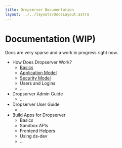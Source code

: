 ```yaml
---
title: Dropserver Documentation
layout: ../../layouts/DocsLayout.astro
---
```


# Documentation (WIP)

Docs are very sparse and a work in progress right now.

- How Does Dropserver Work?
  - [Basics](basics)
  - [Application Model](application-model)
  - [Security Model](security-model)
  - Users and Logins
  - ...
- Dropserver Admin Guide
  - ...
- Dropserver User Guide
  - ...
- Build Apps for Dropserver
  - Basics
  - Sandbox APIs
  - Frontend Helpers
  - Using ds-dev
  - ...
